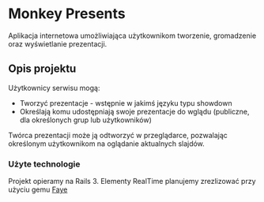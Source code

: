 Monkey Presents
============

Aplikacja internetowa umożliwiająca użytkownikom tworzenie, gromadzenie oraz wyświetlanie prezentacji.

Opis projektu
-----

Użytkownicy serwisu mogą:
* Tworzyć prezentacje - wstępnie w jakimś języku typu showdown 
* Określają komu udostępniają swoje prezentacje do wglądu (publiczne, dla określonych grup lub użytkowników)

Twórca prezentacji może ją odtworzyć w przeglądarce, pozwalając określonym użytkownikom na oglądanie aktualnych slajdów.

### Użyte technologie

Projekt opieramy na Rails 3. Elementy RealTime planujemy zrezlizować przy użyciu gemu [Faye](http://faye.jcoglan.com/)
